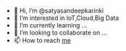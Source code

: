 - 👋 Hi, I’m @satyasandeepkarinki
- 👀 I’m interested in IoT,Cloud,Big Data
- 🌱 I’m currently learning ...
- 💞️ I’m looking to collaborate on ...
- 📫 How to reach [me](https://www.linkedin.com/in/sandeepkarinki/) 

<!---
satyasandeepkarinki/satyasandeepkarinki is a ✨ special ✨ repository because its `README.md` (this file) appears on your GitHub profile.
You can click the Preview link to take a look at your changes.
--->
